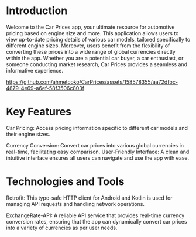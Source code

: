 # Introduction
Welcome to the Car Prices app, your ultimate resource for automotive pricing based on engine size and more. This application allows users to view up-to-date pricing details of various car models, tailored specifically to different engine sizes. Moreover, users benefit from the flexibility of converting these prices into a wide range of global currencies directly within the app. Whether you are a potential car buyer, a car enthusiast, or someone conducting market research, Car Prices provides a seamless and informative experience.

https://github.com/ahmetcoko/CarPrices/assets/158578355/aa72dfbc-4879-4e69-a6ef-58f3506c803f

# Key Features 
Car Pricing: Access pricing information specific to different car models and their engine sizes.

Currency Conversion: Convert car prices into various global currencies in real-time, facilitating easy comparison.
User-Friendly Interface: A clean and intuitive interface ensures all users can navigate and use the app with ease.


# Technologies and Tools
Retrofit: This type-safe HTTP client for Android and Kotlin is used for managing API requests and handling network operations.

ExchangeRate-API: A reliable API service that provides real-time currency conversion rates, ensuring that the app can dynamically convert car prices into a variety of currencies as per user needs.

